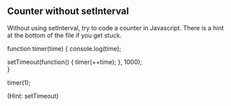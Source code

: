 ## Counter without setInterval

Without using setInterval, try to code a counter in Javascript. There is a hint at the bottom of the file if you get stuck.



function timer(time) {
  console.log(time);

  setTimeout(function() {
    timer(++time);
  }, 1000);  
}

timer(1);































































(Hint: setTimeout)